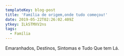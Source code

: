 ```yaml
---
templateKey: blog-post
title: 'Família de origem,onde tudo começou!'
date: 2019-05-22T02:26:02.409Z
ytkey: ILkSTMXV2ns
tags:
  - Família
---
```

Emaranhados, Destinos, Sintomas e Tudo Que tem Lá.
